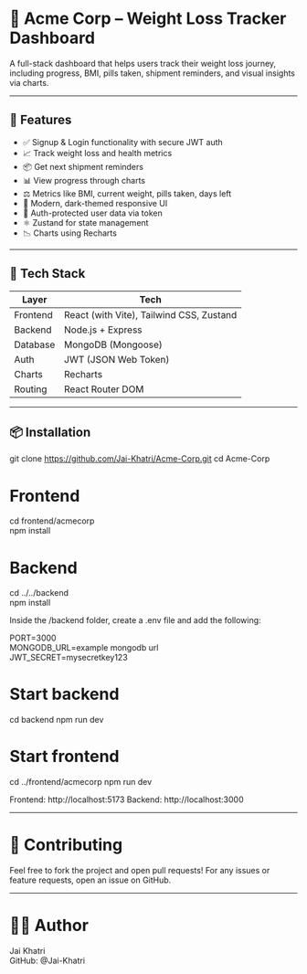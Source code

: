 # 🧠 Acme Corp – Weight Loss Tracker Dashboard

A full-stack dashboard that helps users track their weight loss journey, including progress, BMI, pills taken, shipment reminders, and visual insights via charts.

---

## 🚀 Features

- ✅ Signup & Login functionality with secure JWT auth  
- 📈 Track weight loss and health metrics  
- 📦 Get next shipment reminders  
- 📊 View progress through charts  
- ⚖️ Metrics like BMI, current weight, pills taken, days left  
- 🌙 Modern, dark-themed responsive UI  
- 🔐 Auth-protected user data via token  
- ⚛️ Zustand for state management  
- 📉 Charts using Recharts  

---

## 🧱 Tech Stack

| Layer       | Tech                          |
|------------|-------------------------------|
| Frontend   | React (with Vite), Tailwind CSS, Zustand |
| Backend    | Node.js + Express             |
| Database   | MongoDB (Mongoose)            |
| Auth       | JWT (JSON Web Token)          |
| Charts     | Recharts                      |
| Routing    | React Router DOM              |

---

## 📦 Installation

git clone https://github.com/Jai-Khatri/Acme-Corp.git
cd Acme-Corp

# Frontend


cd frontend/acmecorp <br>
npm install

# Backend

cd ../../backend <br>
npm install

Inside the /backend folder, create a .env file and add the following:

PORT=3000 <br>
MONGODB_URL=example mongodb url <br>
JWT_SECRET=mysecretkey123 <br>

# Start backend
cd backend
npm run dev

# Start frontend
cd ../frontend/acmecorp
npm run dev


Frontend: http://localhost:5173
Backend: http://localhost:3000

---

# 🤝 Contributing <br>
Feel free to fork the project and open pull requests!
For any issues or feature requests, open an issue on GitHub.

---

# 👨‍💻 Author <br> 
Jai Khatri <br> 
GitHub: @Jai-Khatri <br>

